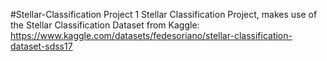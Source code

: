 #Stellar-Classification Project 1
Stellar Classification Project, makes use of the Stellar Classification Dataset from Kaggle:
https://www.kaggle.com/datasets/fedesoriano/stellar-classification-dataset-sdss17 


